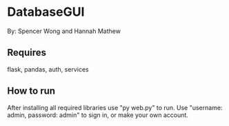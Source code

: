 # DatabaseGUI
By: Spencer Wong and Hannah Mathew

## Requires
flask, pandas, auth, services

## How to run
After installing all required libraries use "py web.py" to run.
Use "username: admin, password: admin" to sign in, or make your own account. 
